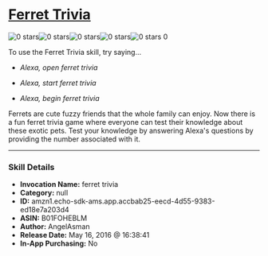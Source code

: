 # [Ferret Trivia](http://alexa.amazon.com/#skills/amzn1.echo-sdk-ams.app.accbab25-eecd-4d55-9383-ed18e7a203d4)
![0 stars](../../images/ic_star_border_black_18dp_1x.png)![0 stars](../../images/ic_star_border_black_18dp_1x.png)![0 stars](../../images/ic_star_border_black_18dp_1x.png)![0 stars](../../images/ic_star_border_black_18dp_1x.png)![0 stars](../../images/ic_star_border_black_18dp_1x.png) 0

To use the Ferret Trivia skill, try saying...

* *Alexa, open ferret trivia*

* *Alexa, start ferret trivia*

* *Alexa, begin ferret trivia*

Ferrets are cute fuzzy friends that the whole family can enjoy. Now there is a fun ferret trivia game where everyone can test their knowledge about these exotic pets. Test your knowledge by answering Alexa's questions by providing the number associated with it.

***

### Skill Details

* **Invocation Name:** ferret trivia
* **Category:** null
* **ID:** amzn1.echo-sdk-ams.app.accbab25-eecd-4d55-9383-ed18e7a203d4
* **ASIN:** B01FOHEBLM
* **Author:** AngelAsman
* **Release Date:** May 16, 2016 @ 16:38:41
* **In-App Purchasing:** No
